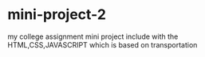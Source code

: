 # mini-project-2
my college assignment mini project include with the HTML,CSS,JAVASCRIPT which is based on transportation
